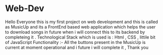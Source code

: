 # Web-Dev
Hello Everyone this is my first project on web development and this is called as MusicUp and its a FrontEnd based web application which helps the user to download songs in future when i will connect this to its backend by completeing it .
Technological Stack which is used is :
Html , CSS , littile bit of JavaScript
Functionality :- All the buttons present in the MusicUp is current at moment operational and i future i will complete it , 
Thank you
